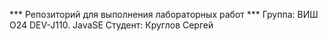*** Репозиторий для выполнения лабораторных работ ***
Группа: ВИШ O24 DEV-J110. JavaSE
Студент: Круглов Сергей
